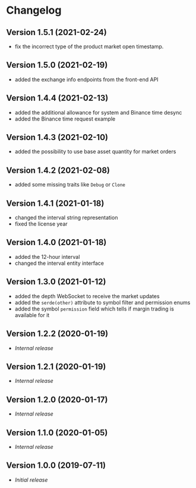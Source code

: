# Changelog

## Version 1.5.1 (2021-02-24)

- fix the incorrect type of the product market open timestamp.

## Version 1.5.0 (2021-02-19)

- added the exchange info endpoints from the front-end API

## Version 1.4.4 (2021-02-13)

- added the additional allowance for system and Binance time desync
- added the Binance time request example

## Version 1.4.3 (2021-02-10)

- added the possibility to use base asset quantity for market orders

## Version 1.4.2 (2021-02-08)

- added some missing traits like `Debug` or `Clone`

## Version 1.4.1 (2021-01-18)

- changed the interval string representation
- fixed the license year

## Version 1.4.0 (2021-01-18)

- added the 12-hour interval
- changed the interval entity interface

## Version 1.3.0 (2021-01-12)

- added the depth WebSocket to receive the market updates
- added the `serde(other)` attribute to symbol filter and permission enums
- added the symbol `permission` field which tells if margin trading is available for it

## Version 1.2.2 (2020-01-19)

- *Internal release*

## Version 1.2.1 (2020-01-19)

- *Internal release*

## Version 1.2.0 (2020-01-17)

- *Internal release*

## Version 1.1.0 (2020-01-05)

- *Internal release*

## Version 1.0.0 (2019-07-11)

- *Initial release*
